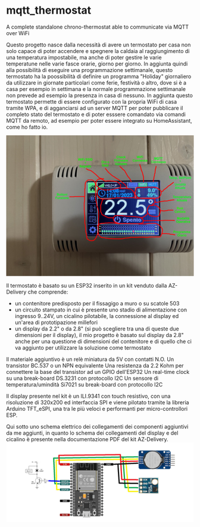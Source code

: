 # mqtt_thermostat
A complete standalone chrono-thermostat able to communicate via MQTT over WiFi

Questo progetto nasce dalla necessità di avere un termostato per casa non solo capace di poter accendere e spegnere la caldaia al raggiungimento di una  temperatura impostabile, ma anche di poter gestire le varie temperatune nelle varie fasce orarie, giorno per giorno.
In aggiunta quindi alla possibilità di eseguire una programmazione settimanale, questo termostato ha la poossibilità di definire un programma "Holiday" giornaliero da utilizzare in giornate particolari come ferie, festività o altro, dove si è a casa per esempio in settimana e la normale programmazione settimanale non prevede ad esempio la presenza in casa di nessuno.
In aggiunta questo termostato permette di essere configurato con la propria WiFi di casa tramite WPA, e di agganciarsi ad un server MQTT per poter pubblicare il completo stato del termostato e di poter esssere comandato via comandi MQTT da remoto, ad esempio per poter essere integrato su HomeAssistant, come ho fatto io.

![Home Screen](./sample_pictures/1_Home.jpg)

Il termostato è basato su un ESP32 inserito in un kit venduto dalla AZ-Delivery che comprende:
- un contenitore predisposto per il fissagigo a muro o su scatole 503
- un circuito stampato in cui è presente uno stadio di alimentazione con ingresso 9..24V, un cicalino pilotabile, la connessione al display ed un'area di prototipazione millefori
- un display da 2.2" o da 2.8" (si può scegliere tra una di queste due dimensioni per il display), il mio progetto è basato sul display da 2.8" anche per una questione di dimensioni del contenitore e di quello che ci va aggiunto per utilizzare la soluzione come termostato

Il materiale aggiuntivo è un relè miniatura da 5V con contatti N.O.
Un transistor BC.537 o un NPN equivalente
Una resistenza da 2.2 Kohm per connettere la base del transistor ad un GPIO dell'ESP32
Un real-time clock su una break-board DS.3231 con protocollo I2C
Un sensore di temperatura/umindità Si7021 su break-board con protocollo I2C

Il display presente nel kit è un ILI.9341 con touch resistivo, con una risoluzione di 320x200 ed interfaccia SPI e viene pilotato tramite la libreria Arduino TFT_eSPI, una tra le più veloci e performanti per micro-controllori ESP.

Qui sotto uno schema elettrico dei collegamenti dei componenti aggiuntivi da me aggiunti, in quanto lo schema dei collegamenti del display e del cicalino è presente nella documentazione PDF del kit AZ-Delivery.
![Home Screen](./sample_pictures/Schematics.jpg)
